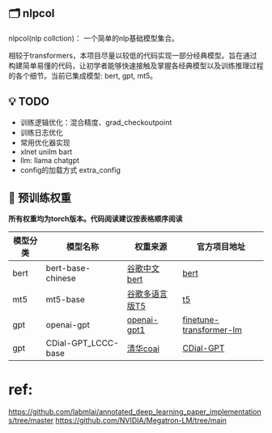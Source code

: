 ## 🗂️ nlpcol
nlpcol(nlp collction)： 一个简单的nlp基础模型集合。

相较于transformers，本项目尽量以较低的代码实现一部分经典模型。旨在通过构建简单易懂的代码，让初学者能够快速接触及掌握各经典模型以及训练推理过程的各个细节。当前已集成模型: bert, gpt, mt5。

## 💡 TODO
- 训练逻辑优化：混合精度、grad_checkoutpoint 
- 训练日志优化
- 常用优化器实现 
- xlnet unilm bart 
- llm: llama chatgpt 
- config的加载方式  extra_config


## 🚀 预训练权重
**所有权重均为torch版本。代码阅读建议按表格顺序阅读**

| 模型分类| 模型名称 | 权重来源 | 官方项目地址 |
| ----- | ----- | ----- | ----- |
| bert | bert-base-chinese | [谷歌中文bert](https://huggingface.co/google-bert/bert-base-chinese) | [bert](https://github.com/google-research/bert) |
| mt5 | mt5-base | [谷歌多语言版T5](https://huggingface.co/google/mt5-base) | [t5](https://github.com/google-research/text-to-text-transfer-transformer) |
| gpt | openai-gpt | [openai-gpt1](https://huggingface.co/openai-community/openai-gpt) | [finetune-transformer-lm](https://github.com/openai/finetune-transformer-lm) |
| gpt | CDial-GPT_LCCC-base | [清华coai](https://huggingface.co/thu-coai/CDial-GPT_LCCC-base) | [CDial-GPT](https://github.com/thu-coai/CDial-GPT) |


# ref: 
https://github.com/labmlai/annotated_deep_learning_paper_implementations/tree/master
https://github.com/NVIDIA/Megatron-LM/tree/main
